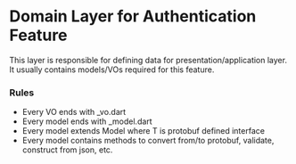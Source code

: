 # Domain Layer for Authentication Feature

This layer is responsible for defining data for presentation/application layer. It usually contains models/VOs required for this feature.

### Rules

- Every VO ends with \_vo.dart
- Every model ends with \_model.dart
- Every model extends Model<T> where T is protobuf defined interface
- Every model contains methods to convert from/to protobuf, validate, construct from json, etc.
